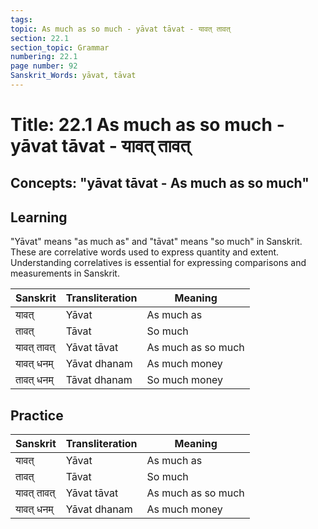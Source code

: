 ```yaml
---
tags:
topic: As much as so much - yāvat tāvat - यावत् तावत्
section: 22.1
section_topic: Grammar
numbering: 22.1
page number: 92
Sanskrit_Words: yāvat, tāvat
---
```

# Title: 22.1 As much as so much - yāvat tāvat - यावत् तावत्
## Concepts: "yāvat tāvat - As much as so much"

## Learning
"Yāvat" means "as much as" and "tāvat" means "so much" in Sanskrit. These are correlative words used to express quantity and extent. Understanding correlatives is essential for expressing comparisons and measurements in Sanskrit.

| Sanskrit           | Transliteration      | Meaning                          |
| ------------------ | -------------------- | -------------------------------- |
| यावत्              | Yāvat                | As much as                       |
| तावत्              | Tāvat                | So much                          |
| यावत् तावत्        | Yāvat tāvat          | As much as so much               |
| यावत् धनम्         | Yāvat dhanam         | As much money                    |
| तावत् धनम्         | Tāvat dhanam         | So much money                    |

## Practice
| Sanskrit           | Transliteration      | Meaning                          |
| ------------------ | -------------------- | -------------------------------- |
| यावत्              | Yāvat                | As much as                       |
| तावत्              | Tāvat                | So much                          |
| यावत् तावत्        | Yāvat tāvat          | As much as so much               |
| यावत् धनम्         | Yāvat dhanam         | As much money                    |
